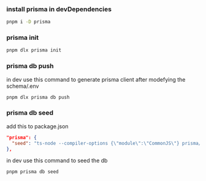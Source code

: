### install prisma in devDependencies

```bash
pnpm i -D prisma
```

### prisma init

```bash
pnpm dlx prisma init
```

### prisma db push

in dev use this command to generate prisma client after modefying the schema/.env

```bash
pnpm dlx prisma db push
```

### prisma db seed

add this to package.json

```json
"prisma": {
  "seed": "ts-node --compiler-options {\"module\":\"CommonJS\"} prisma/seed.ts"
},
```

in dev use this command to seed the db

```bash
pnpm prisma db seed
```
